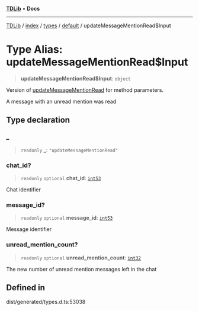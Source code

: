 [**TDLib**](../../../../../../README.md) • **Docs**

***

[TDLib](../../../../../../modules.md) / [index](../../../../../README.md) / [types](../../../README.md) / [default](../README.md) / updateMessageMentionRead$Input

# Type Alias: updateMessageMentionRead$Input

> **updateMessageMentionRead$Input**: `object`

Version of [updateMessageMentionRead](updateMessageMentionRead.md) for method parameters.

A message with an unread mention was read

## Type declaration

### \_

> `readonly` **\_**: `"updateMessageMentionRead"`

### chat\_id?

> `readonly` `optional` **chat\_id**: [`int53`](int53-1.md)

Chat identifier

### message\_id?

> `readonly` `optional` **message\_id**: [`int53`](int53-1.md)

Message identifier

### unread\_mention\_count?

> `readonly` `optional` **unread\_mention\_count**: [`int32`](int32-1.md)

The new number of unread mention messages left in the chat

## Defined in

dist/generated/types.d.ts:53038

